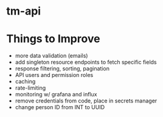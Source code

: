 # tm-api

# Things to Improve
 - more data validation (emails)
 - add singleton resource endpoints to fetch specific fields
 - response filtering, sorting, pagination
 - API users and permission roles
 - caching
 - rate-limiting
 - monitoring w/ grafana and influx
 - remove credentials from code, place in secrets manager
 - change person ID from INT to UUID